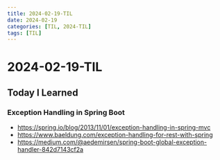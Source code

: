 ```yaml
---
title: 2024-02-19-TIL
date: 2024-02-19
categories: [TIL, 2024-TIL]
tags: [TIL]
---
```


# 2024-02-19-TIL

## Today I Learned

### Exception Handling in Spring Boot

- https://spring.io/blog/2013/11/01/exception-handling-in-spring-mvc
- https://www.baeldung.com/exception-handling-for-rest-with-spring
- https://medium.com/@aedemirsen/spring-boot-global-exception-handler-842d7143cf2a